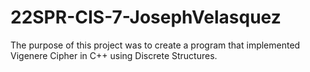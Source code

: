 # 22SPR-CIS-7-JosephVelasquez
 The purpose of this project was to create a program that implemented Vigenere Cipher in C++ using Discrete Structures. 
